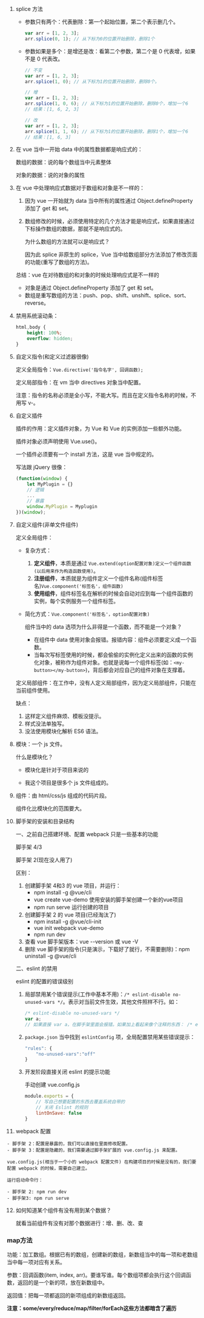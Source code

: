 1. splice 方法
   - 参数只有两个：代表删除：第一个起始位置，第二个表示删几个。
   
     ```js
     var arr = [1, 2, 3];
     arr.splice(0, 1); // 从下标为0的位置开始删除，删除1个
     ```
   
     
   
   - 参数如果是多个：是增还是改：看第二个参数，第二个是 0 代表增，如果不是 0 代表改。
   
     ```js
     // 不变
     var arr = [1, 2, 3];
     arr.splice(1, 0); // 从下标为1的位置开始删除，删除0个。
     ```
   
     ```js
     // 增
     var arr = [1, 2, 3];
     arr.splice(1, 0, 6); // 从下标为1的位置开始删除，删除0个，增加一个6
     // 结果：[1, 6, 2, 3]
     ```
   
     ```js
     // 改
     var arr = [1, 2, 3];
     arr.splice(1, 1, 6); // 从下标为1的位置开始删除，删除1个，增加一个6
     // 结果：[1, 6, 3]
     ```
   
     
   
2. 在 vue 当中一开始 data 中的属性数据都是响应式的：

   数组的数据：说的每个数组当中元素整体

   对象的数据：说的对象的属性

3. 在 vue 中处理响应式数据对于数组和对象是不一样的：

   1. 因为 vue 一开始就为 data 当中所有的属性通过 Object.defineProperty 添加了 get 和 set。

   2. 数组修改的时候，必须使用特定的几个方法才能是响应式，如果直接通过下标操作数组的数据，那就不是响应式的。

      为什么数组的方法就可以是响应式？

      因为此 splice 非原生的 splice，Vue 当中给数组部分方法添加了修改页面的功能(重写了数组的方法)。

   总结：vue 在对待数组的和对象的时候处理响应式是不一样的

   - 对象是通过 Object.defineProperty 添加了 get 和 set。
   - 数组是重写数组的方法：push、pop、shift、unshift、splice、sort、reverse。

4. 禁用系统滚动条：

   ```css
   html,body {
       height: 100%;
       overflow: hidden;
   }
   ```

   

5. 自定义指令(和定义过滤器很像)

   定义全局指令：`Vue.directive('指令名字', 回调函数);`

   定义局部指令：在 vm 当中 directives 对象当中配置。

   注意：指令的名称必须是全小写，不能大写。而且在定义指令名称的时候，不用写 v-。

6. 自定义插件

   插件的作用：定义插件对象，为 Vue 和 Vue 的实例添加一些额外功能。

   插件对象必须声明使用 Vue.use()。

   一个插件必须要有一个 install 方法，这是 vue 当中规定的。

   写法跟 jQuery 很像：

   ```js
   (function(window) {
       let MyPlugin = {}
       // 逻辑
       ...
       // 暴露
       window.MyPlugin = Myplugin
   })(window);
   ```

   

7. 自定义组件(非单文件组件)

   定义全局组件：

   - 复杂方式：

     1. **定义组件**，本质是通过 `Vue.extend(option配置对象)定义一个组件函数(以后用来作为构造函数使用)`。
     2. **注册组件**，本质就是为组件定义一个组件名称(组件标签名)`Vue.component('标签名'，组件函数)`
     3. **使用组件**，组件标签名在解析的时候会自动对应到每一个组件函数的实例，每个实例服务一个组件标签。

   - 简化方式：`Vue.component('标签名'，option配置对象)`

     组件当中的 data 选项为什么非得是一个函数，而不能是一个对象？

     - 在组件中 data 使用对象会报错。报错内容：组件必须要定义成一个函数。
     - 当每次写标签使用的时候，都会偷偷的实例化定义出来的函数的实例化对象，被称作为组件对象。也就是说每一个组件标签(如：`<my-button></my-button>`)，背后都会对应自己的组件对象在支撑着。

   定义局部组件：在工作中，没有人定义局部组件，因为定义局部组件，只能在当前组件使用。

   缺点：

   1. 这样定义组件麻烦、模板没提示。
   2. 样式没法单独写。
   3. 没法使用模块化解析 ES6 语法。

8. 模块：一个 js 文件。

   什么是模块化？

   - 模块化是针对于项目来说的

   - 我这个项目是很多个 js 文件组成的。

9. 组件：由 html/css/js 组成的代码片段。

   组件化比模块化的范围要大。

10. 脚手架的安装和目录结构

    一、之前自己搭建环境、配置 webpack 只是一些基本的功能

    脚手架 4/3

    脚手架 2(现在没人用了)

    区别：

    1. 创建脚手架 4和3 的 vue 项目，并运行：
       - npm install -g @vue/cli
       - vue create vue-demo     使用安装的脚手架创建一个新的vue项目
       - npm run serve    运行创建的项目
    2. 创建脚手架 2 的 vue 项目(已经淘汰了)
       - npm install -g @vue/cli-init
       - vue init webpack vue-demo
       - npm run dev
    3. 查看 vue 脚手架版本：vue --version 或 vue -V
    4. 删除 vue 脚手架的指令(只是演示，下载好了就行，不需要删除)：npm uninstall -g @vue/cli

    二、eslint 的禁用

    eslint 的配置的错误级别

    1. 局部禁用某个错误提示(工作中基本不用)：`/* eslint-disable no-unused-vars */`。表示对当前文件生效，其他文件照样不行。如：

       ```js
       /* eslint-disable no-unused-vars */
       var a;
       // 如果直接 var a，在脚手架里面会报错。如果加上看起来像个注释的东西： /* eslint-disable no-unused-vars */ 就不会报错了。
       ```

       

    2. `package.json` 当中找到 `eslintConfig` 项，全局配置禁用某些错误提示：

       ```js
       "rules": {
           "no-unused-vars":"off"
       }
       ```

       

    3. 开发阶段直接关闭 eslint 的提示功能

       手动创建 vue.config.js

       ```js
       module.exports = {
           // 写自己想要配置的东西去覆盖系统自带的
           // 关闭 Eslint 的规则
           lintOnSave: false
       }
       ```

       

11.  webpack 配置

    - 脚手架 2：配置是暴露的，我们可以直接在里面修改配置。
    - 脚手架 3：配置是隐藏的，我们需要通过脚手架扩展的 vue.config.js 来配置。

    vue.config.js(相当于一个小的 webpack 配置文件) 在构建项目的时候是没有的，我们要配置 webpack 的时候，需要自己建立。

    运行启动命令行：

    - 脚手架 2: npm run dev
    - 脚手架3: npm run serve

12. 如何知道某个组件有没有用到某个数据？

    就看当前组件有没有对那个数据进行：增、删、改、查

### map方法

功能：加工数组。根据已有的数组，创建新的数组，新数组当中的每一项和老数组当中每一项对应有关系。

参数：回调函数(item, index, arr)。要谁写谁。每个数组项都会执行这个回调函数，返回的是一个新的项，放在新数组中。

返回值：把每一项都返回的新项组成的新数组返回。

**注意：some/every/reduce/map/filter/forEach这些方法都暗含了遍历**





























































































































































